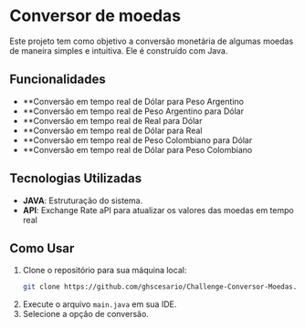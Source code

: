 # Conversor de moedas

Este projeto tem como objetivo a conversão monetária de algumas moedas de maneira simples e intuitiva. Ele é construído com Java.

## Funcionalidades

- **Conversão em tempo real de Dólar para Peso Argentino
- **Conversão em tempo real de Peso Argentino para Dólar
- **Conversão em tempo real de Real para Dólar
- **Conversão em tempo real de Dólar para Real
- **Conversão em tempo real de Peso Colombiano para Dólar
- **Conversão em tempo real de Dólar para Peso Colombiano

## Tecnologias Utilizadas

- **JAVA**: Estruturação do sistema.
- **API**: Exchange Rate aPI para atualizar os valores das moedas em tempo real

## Como Usar

1. Clone o repositório para sua máquina local:
   ```bash
   git clone https://github.com/ghscesario/Challenge-Conversor-Moedas.git(https://github.com/ghscesario/Challenge-Conversor-Moedas
   ```
2. Execute o arquivo `main.java` em sua IDE.
3. Selecione a opção de conversão.
